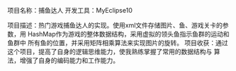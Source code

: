    项目名称：捕鱼达人
   开发工具：MyEclipse10

   项目描述：热门游戏捕鱼达人的实现。使用xml文件存储图片、鱼、游戏关卡的参数，用
             HashMap作为游戏的整体数据结构，采用虚拟的领头鱼指示鱼群的运动和鱼群中
             所有鱼的位置，并采用矩阵相乘算法来实现图片的旋转。
   项目收获：通过这个项目，提高了自身的逻辑思维能力，使我熟练掌握了常用的数据结构与
             算法，增强了自身的编码能力和工作能力。
